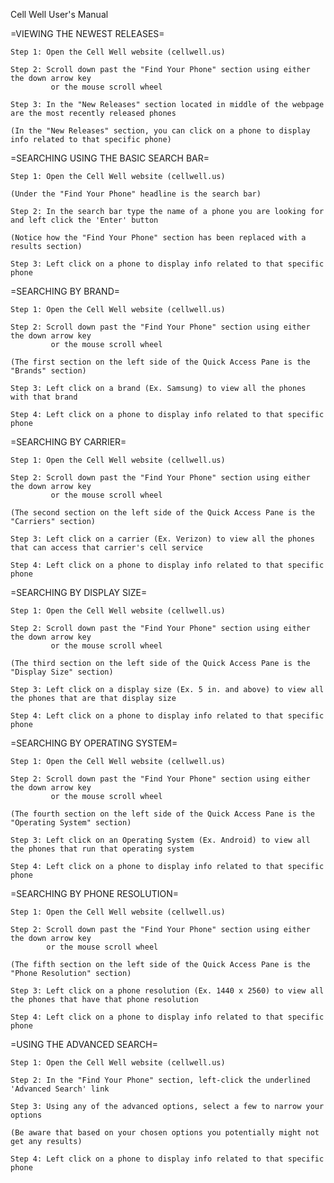 Cell Well User's Manual


=VIEWING THE NEWEST RELEASES=

    Step 1: Open the Cell Well website (cellwell.us)

    Step 2: Scroll down past the "Find Your Phone" section using either the down arrow key
             or the mouse scroll wheel

    Step 3: In the "New Releases" section located in middle of the webpage are the most recently released phones 

    (In the "New Releases" section, you can click on a phone to display info related to that specific phone)


=SEARCHING USING THE BASIC SEARCH BAR=

    Step 1: Open the Cell Well website (cellwell.us)

    (Under the "Find Your Phone" headline is the search bar)

    Step 2: In the search bar type the name of a phone you are looking for and left click the 'Enter' button

    (Notice how the "Find Your Phone" section has been replaced with a results section)

    Step 3: Left click on a phone to display info related to that specific phone


=SEARCHING BY BRAND=

    Step 1: Open the Cell Well website (cellwell.us)

    Step 2: Scroll down past the "Find Your Phone" section using either the down arrow key
             or the mouse scroll wheel

    (The first section on the left side of the Quick Access Pane is the "Brands" section)

    Step 3: Left click on a brand (Ex. Samsung) to view all the phones with that brand

    Step 4: Left click on a phone to display info related to that specific phone


=SEARCHING BY CARRIER=

    Step 1: Open the Cell Well website (cellwell.us)

    Step 2: Scroll down past the "Find Your Phone" section using either the down arrow key
             or the mouse scroll wheel

    (The second section on the left side of the Quick Access Pane is the "Carriers" section)

    Step 3: Left click on a carrier (Ex. Verizon) to view all the phones that can access that carrier's cell service

    Step 4: Left click on a phone to display info related to that specific phone


=SEARCHING BY DISPLAY SIZE=

    Step 1: Open the Cell Well website (cellwell.us)

    Step 2: Scroll down past the "Find Your Phone" section using either the down arrow key
             or the mouse scroll wheel

    (The third section on the left side of the Quick Access Pane is the "Display Size" section)

    Step 3: Left click on a display size (Ex. 5 in. and above) to view all the phones that are that display size

    Step 4: Left click on a phone to display info related to that specific phone


=SEARCHING BY OPERATING SYSTEM=

    Step 1: Open the Cell Well website (cellwell.us)

    Step 2: Scroll down past the "Find Your Phone" section using either the down arrow key
             or the mouse scroll wheel

    (The fourth section on the left side of the Quick Access Pane is the "Operating System" section)

    Step 3: Left click on an Operating System (Ex. Android) to view all the phones that run that operating system

    Step 4: Left click on a phone to display info related to that specific phone


=SEARCHING BY PHONE RESOLUTION=

    Step 1: Open the Cell Well website (cellwell.us)

    Step 2: Scroll down past the "Find Your Phone" section using either the down arrow key
            or the mouse scroll wheel

    (The fifth section on the left side of the Quick Access Pane is the "Phone Resolution" section)

    Step 3: Left click on a phone resolution (Ex. 1440 x 2560) to view all the phones that have that phone resolution

    Step 4: Left click on a phone to display info related to that specific phone


=USING THE ADVANCED SEARCH=

    Step 1: Open the Cell Well website (cellwell.us)

    Step 2: In the "Find Your Phone" section, left-click the underlined 'Advanced Search' link

    Step 3: Using any of the advanced options, select a few to narrow your options

    (Be aware that based on your chosen options you potentially might not get any results)

    Step 4: Left click on a phone to display info related to that specific phone